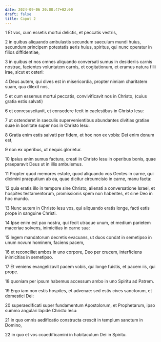 ```yaml
---
date: 2024-09-06 20:00:47+02:00
draft: false
title: Caput 2
---
```





1 Et vos, cum essetis mortui delictis, et peccatis vestris,

2 in quibus aliquando ambulastis secundum saeculum mundi huius, secundum principem potestatis aeris huius, spiritus, qui nunc operatur in filios diffidentiae,

3 in quibus et nos omnes aliquando conversati sumus in desideriis carnis nostrae, facientes voluntatem carnis, et cogitationum, et eramus natura filii irae, sicut et ceteri:

4 Deus autem, qui dives est in misericordia, propter nimiam charitatem suam, qua dilexit nos,

5 et cum essemus mortui peccatis, convivificavit nos in Christo, (cuius gratia estis salvati)

6 et conresuscitavit, et consedere fecit in caelestibus in Christo Iesu:

7 ut ostenderet in saeculis supervenientibus abundantes divitias gratiae suae in bonitate super nos in Christo Iesu.

8 Gratia enim estis salvati per fidem, et hoc non ex vobis: Dei enim donum est,

9 non ex operibus, ut nequis glorietur.

10 Ipsius enim sumus factura, creati in Christo Iesu in operibus bonis, quae praeparavit Deus ut in illis ambulemus.

11 Propter quod memores estote, quod aliquando vos Gentes in carne, qui dicimini praeputium ab ea, quae dicitur circumcisio in carne, manu facta:

12 quia eratis illo in tempore sine Christo, alienati a conversatione Israel, et hospites testamentorum, promissionis spem non habentes, et sine Deo in hoc mundo.

13 Nunc autem in Christo Iesu vos, qui aliquando eratis longe, facti estis prope in sanguine Christi.

14 Ipse enim est pax nostra, qui fecit utraque unum, et medium parietem maceriae solvens, inimicitias in carne sua:

15 legem mandatorum decretis evacuans, ut duos condat in semetipso in unum novum hominem, faciens pacem,

16 et reconciliet ambos in uno corpore, Deo per crucem, interficiens inimicitias in semetipso.

17 Et veniens evangelizavit pacem vobis, qui longe fuistis, et pacem iis, qui prope.

18 quoniam per ipsum habemus accessum ambo in uno Spiritu ad Patrem.

19 Ergo iam non estis hospites, et advenae: sed estis cives sanctorum, et domestici Dei:

20 superaedificati super fundamentum Apostolorum, et Prophetarum, ipso summo angulari lapide Christo Iesu:

21 in quo omnis aedificatio constructa crescit in templum sanctum in Domino,

22 in quo et vos coaedificamini in habitaculum Dei in Spiritu.

